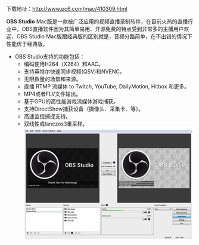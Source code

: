
下载地址：http://www.pc6.com/mac/410309.html


**OBS Studio** Mac版是一款被广泛应用的视频直播录制软件，在目前火热的直播行业中，OBS直播软件因为其简单易用、开源免费的特点受到非常多的主播用户欢迎，OBS Studio Mac版跟经典版的区别就是，音频分路简单，在不出错的情况下性能优于经典版。

- OBS Studio支持的功能包括：
    - 编码使用H264（X264）和AAC。
    - 支持英特尔快速同步视频(QSV)和NVENC。
    -  无限数量的场景和来源。
    - 直播 RTMP 流媒体 to Twitch, YouTube, DailyMotion, Hitbox 和更多。
    - MP4或者FLV文件输出。
    -  基于GPU的高性能游戏流媒体游戏捕获。
    - 支持DirectShow捕获设备（摄像头、采集卡、等）。
    - 高速监控捕捉支持。
    - 双线性或lanczos3重采样。
    ![](/assets/Snip20180414_6.png)